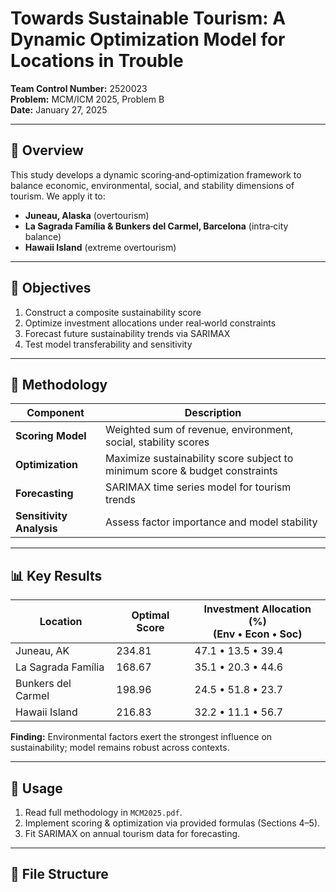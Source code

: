 # Towards Sustainable Tourism: A Dynamic Optimization Model for Locations in Trouble

**Team Control Number:** 2520023  
**Problem:** MCM/ICM 2025, Problem B  
**Date:** January 27, 2025  

---

## 📖 Overview

This study develops a dynamic scoring‑and‑optimization framework to balance economic, environmental, social, and stability dimensions of tourism. We apply it to:

- **Juneau, Alaska** (overtourism)  
- **La Sagrada Família & Bunkers del Carmel, Barcelona** (intra‑city balance)  
- **Hawaii Island** (extreme overtourism)  

---

## 🎯 Objectives

1. Construct a composite sustainability score  
2. Optimize investment allocations under real‑world constraints  
3. Forecast future sustainability trends via SARIMAX  
4. Test model transferability and sensitivity  

---

## 🧮 Methodology

| Component | Description |
|-----------|-------------|
| **Scoring Model** | Weighted sum of revenue, environment, social, stability scores |
| **Optimization** | Maximize sustainability score subject to minimum score & budget constraints |
| **Forecasting** | SARIMAX time series model for tourism trends |
| **Sensitivity Analysis** | Assess factor importance and model stability |

---

## 📊 Key Results

| Location | Optimal Score | Investment Allocation (%)<br>(Env • Econ • Soc) |
|----------|---------------|---------------------------------------------|
| Juneau, AK | 234.81 | 47.1 • 13.5 • 39.4 |
| La Sagrada Família | 168.67 | 35.1 • 20.3 • 44.6 |
| Bunkers del Carmel | 198.96 | 24.5 • 51.8 • 23.7 |
| Hawaii Island | 216.83 | 32.2 • 11.1 • 56.7 |

**Finding:** Environmental factors exert the strongest influence on sustainability; model remains robust across contexts.  

---

## 🚀 Usage

1. Read full methodology in `MCM2025.pdf`.  
2. Implement scoring & optimization via provided formulas (Sections 4–5).  
3. Fit SARIMAX on annual tourism data for forecasting.  

---

## 📂 File Structure

